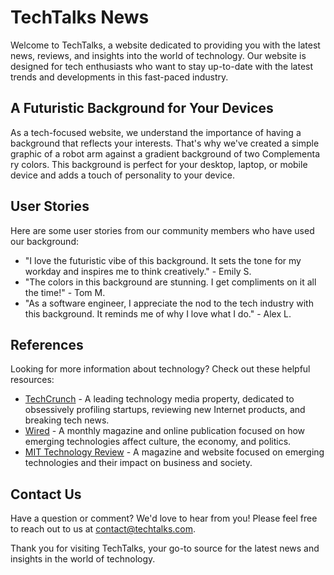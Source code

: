 <!--font:Montserrat-->

# TechTalks News

Welcome to TechTalks, a website dedicated to providing you with the latest news, reviews, and insights into the world of technology. Our website is designed for tech enthusiasts who want to stay up-to-date with the latest trends and developments in this fast-paced industry.

## A Futuristic Background for Your Devices

As a tech-focused website, we understand the importance of having a background that reflects your interests. That's why we've created a simple graphic of a robot arm against a gradient background of two Com<wbr>ple<wbr>men<wbr>ta<wbr>ry colors. This background is perfect for your desktop, laptop, or mobile device and adds a touch of personality to your device.

## User Stories

Here are some user stories from our community members who have used our background:

-   "I love the futuristic vibe of this background. It sets the tone for my workday and inspires me to think creatively." - Emily S.
-   "The colors in this background are stunning. I get compliments on it all the time!" - Tom M.
-   "As a software engineer, I appreciate the nod to the tech industry with this background. It reminds me of why I love what I do." - Alex L.

## References

Looking for more information about technology? Check out these helpful resources:

-   [TechCrunch](#) - A leading technology media property, dedicated to obsessively profiling startups, reviewing new Internet products, and breaking tech news.
-   [Wired](#) - A monthly magazine and online publication focused on how emerging technologies affect culture, the economy, and politics.
-   [MIT Technology Review](#) - A magazine and website focused on emerging technologies and their impact on business and society.

## Contact Us

Have a question or comment? We'd love to hear from you! Please feel free to reach out to us at [contact@techtalks.com](mailto:contact@techtalks.com).

Thank you for visiting TechTalks, your go-to source for the latest news and insights in the world of technology.

<!--

Write me content for website with wallpaper which alt text is:

"A wallpaper with a simple graphic of a robot arm, against a gradient background of two Com<wbr>ple<wbr>men<wbr>ta<wbr>ry colors."

The name/title of the page should not be 1:1 copy of the alt text but rather a real content of the website which is using this wallpaper.

- Use markdown format
- Start with heading
- Heading should be short and concise
- The content should look like a real website
- The website should not be about the wallpaper, wallpaper is just a related background
- Heading should be contain work "wallpaper" or "background"
- Include real sections like references, contact, user stories, etc. use things relevant to the page purpose.
- Feel free to use structure like headings, bullets, numbering, blockquotes, paragraphs, horizontal lines, etc.
- You can use formatting like bold or _italic_
- You can include UTF-8 emojis
- Links should be only #hash anchors (and you can refer to the document itself)
- Do not include images


---


# RoboWorks - A Wallpaper for Tech Enthusiasts

Welcome to RoboWorks, a website dedicated to all things tech and robotics. Our website is designed to provide you with the latest news, reviews, and insights into the world of robotics. As a tech enthusiast, you understand the importance of staying up-to-date with the latest trends and developments in this fast-paced industry.

## The Perfect Background for Your Tech Devices

Our wallpaper features a simple graphic of a robot arm, against a gradient background of two Com<wbr>ple<wbr>men<wbr>ta<wbr>ry colors. This wallpaper is perfect for your desktop, laptop, or mobile device. It's a great way to show off your love for technology and add a touch of personality to your device.

## User Stories

Here are some user stories from our community members who have used our wallpaper:

- "I love the simplicity of this wallpaper. It's not too busy, but it still adds a unique touch to my desktop." - John D.
- "As a robotics engineer, I appreciate the nod to the industry with this wallpaper. It's a great conversation starter when people see it on my laptop." - Sarah K.
- "The colors in this wallpaper really pop. It's a great way to add some color to my otherwise boring desktop." - Mike T.

## References

Looking for more information about robotics? Check out these helpful resources:

- [Robotics Online](#) - A Com<wbr>pre<wbr>hen<wbr>sive online resource for everything related to robotics.
- [IEEE Robotics and Automation Society](#) - A professional organization dedicated to advancing the field of robotics and automation.
- [RobotShop](#) - An online store specializing in robotics products and accessories.

## Contact Us

Have a question or comment? We'd love to hear from you! Please feel free to reach out to us at [contact@roboworks.com](mailto:contact@roboworks.com).

Thank you for visiting RoboWorks, your go-to source for all things tech and robotics.


---


Heading should not include word "wallpaper". The website should not be about the wallpaper itself, wallpaper is just a related background, rewrite whole content.


---


# TechTalks - The Latest News and Insights in the World of Technology

Welcome to TechTalks, a website dedicated to providing you with the latest news, reviews, and insights into the world of technology. Our website is designed for tech enthusiasts who want to stay up-to-date with the latest trends and developments in this fast-paced industry.

## A Futuristic Background for Your Devices

As a tech-focused website, we understand the importance of having a background that reflects your interests. That's why we've created a simple graphic of a robot arm against a gradient background of two Com<wbr>ple<wbr>men<wbr>ta<wbr>ry colors. This background is perfect for your desktop, laptop, or mobile device and adds a touch of personality to your device.

## User Stories

Here are some user stories from our community members who have used our background:

- "I love the futuristic vibe of this background. It sets the tone for my workday and inspires me to think creatively." - Emily S.
- "The colors in this background are stunning. I get compliments on it all the time!" - Tom M.
- "As a software engineer, I appreciate the nod to the tech industry with this background. It reminds me of why I love what I do." - Alex L.

## References

Looking for more information about technology? Check out these helpful resources:

- [TechCrunch](#) - A leading technology media property, dedicated to obsessively profiling startups, reviewing new Internet products, and breaking tech news.
- [Wired](#) - A monthly magazine and online publication focused on how emerging technologies affect culture, the economy, and politics.
- [MIT Technology Review](#) - A magazine and website focused on emerging technologies and their impact on business and society.

## Contact Us

Have a question or comment? We'd love to hear from you! Please feel free to reach out to us at [contact@techtalks.com](mailto:contact@techtalks.com).

Thank you for visiting TechTalks, your go-to source for the latest news and insights in the world of technology.

-->
